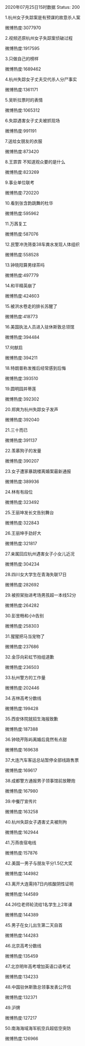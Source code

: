 2020年07月25日15时数据
Status: 200

1.杭州女子失踪案是有预谋的故意杀人案

微博热度:3077970

2.视频还原杭州女子失踪案侦破过程

微博热度:1917595

3.只做自己的榜样

微博热度:1689462

4.杭州失踪女子丈夫交代杀人分尸事实

微博热度:1361171

5.吴昕拉票时的表情

微博热度:1065312

6.失踪遇害女子丈夫被抓现场

微博热度:991191

7.送给女朋友的衣服

微博热度:873420

8.王霏霏 不知道观众要的是什么

微博热度:823269

9.事业单位联考

微博热度:720220

10.看到张含韵跳舞的杜华

微博热度:595962

11.万茜复工

微博热度:587076

12.民警冲洗筛查38车粪水发现人体组织

微博热度:558528

13.钟晓阳算男绿茶吗

微博热度:497779

14.和平精英崩了

微博热度:424603

15.被洪水卷走的排长苏醒了

微博热度:418773

16.美国执法人员进入驻休斯敦总领馆

微博热度:394484

17.何猷启

微博热度:394211

18.特朗普称发推后经常感到后悔

微博热度:393510

19.圆明园并蒂莲

微博热度:392302

20.郑爽为杭州失踪女子发声

微博热度:392040

21.三十而已

微博热度:391137

22.羡慕狗子的发量

微博热度:390207

23.女子遭家暴跳楼离婚案最新通报

微博热度:389936

24.林有有段位

微博热度:323492

25.王丽坤发长文告别舞台

微博热度:322843

26.王丽坤手劲好大

微博热度:321817

27.亲属回应杭州遇害女子小女儿近况

微博热度:304234

28.四川女大学生在青海失联17日

微博热度:282692

29.被担架抬进考场男孩超一本线52分

微博热度:264282

30.彭昱畅和小h告别

微博热度:258303

31.猩猩把马当宠物了

微博热度:237686

32.金莎向彩虹节拍组道歉

微博热度:236503

33.杭州警方的工作量

微博热度:202446

34.吉林高考分数线

微博热度:199428

35.西安体院就招生海报致歉

微博热度:187388

36.钟晓芹陈屿离婚后竟然有点甜

微博热度:169638

37.大连汽车客运总站暂停全部线路售票

微博热度:169617

38.成都警方通报男子领事馆前放鞭炮

微博热度:167980

39.中餐厅宣传片

微博热度:163258

40.杭州失踪女子遇害丈夫被刑拘

微博热度:162944

41.万燕夜宿电线

微博热度:157876

42.美国一男子与朋友平分1.5亿大奖

微博热度:144982

43.离开大连需持7日内核酸阴性证明

微博热度:144589

44.26位老师轮流给1名学生上2年课

微博热度:144389

45.男子在女儿出生第二天自首

微博热度:144283

46.北京高考分数线

微博热度:135459

47.北京明年高考增加英语口语考试

微博热度:134233

48.中国驻休斯敦总领事发表公开信

微博热度:132371

49.沪牌

微博热度:127217

50.南海海域海军航空兵超低空突防

微博热度:126966

